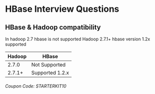 # HBase Interview Questions

## HBase & Hadoop compatibility

In hadoop 2.7 hbase is not supported
Hadoop 2.7.1+ hbase version 1.2x supported

| Hadoop | HBase |
|--|--|
| 2.7.0 | Not Supported |
| 2.7.1+ | Supported 1.2.x |

###### Coupon Code: STARTERKIT10
<!--stackedit_data:
eyJoaXN0b3J5IjpbODU5NTkyNzUxLDExNjczNzM0MjBdfQ==
-->